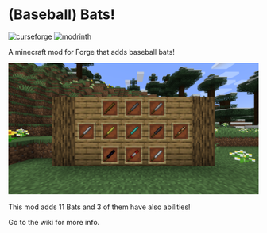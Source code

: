 # (Baseball) Bats!

[![curseforge](https://img.shields.io/badge/available_on_curseforge-black?style=flat-sqaure&logo=curseforge)](https://www.curseforge.com/minecraft/mc-mods/baseball-bats)
[![modrinth](https://img.shields.io/badge/available_on_modrinth-black?style=flat-sqaure&logo=modrinth)](https://modrinth.com/mod/bats)

A minecraft mod for Forge that adds baseball bats!

![bats](assets/bats.png)

This mod adds 11 Bats and 3 of them have also abilities!

Go to the wiki for more info.